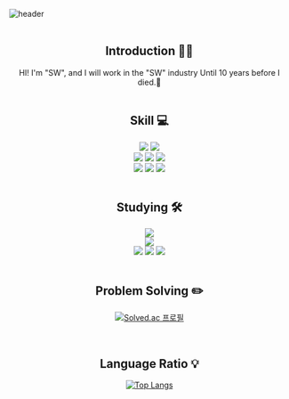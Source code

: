 <!--
**DawnteaStudio/DawnteaStudio** is a ✨ _special_ ✨ repository because its `README.md` (this file) appears on your GitHub profile.

Here are some ideas to get you started:

- 🔭 I’m currently working on ...
- 🌱 I’m currently learning ...
- 👯 I’m looking to collaborate on ...
- 🤔 I’m looking for help with ...
- 💬 Ask me about ...
- 📫 How to reach me: ...
- 😄 Pronouns: ...
- ⚡ Fun fact: ...
-->

<!-- 헤더 -->
![header](https://capsule-render.vercel.app/api?type=Cylinder&color=auto&height=100&section=header&text=Dawntea-nl-Studio🍵&fontSize=40&animation=twinkling)
<br/><br/>
<div align=center>
  
<!--소개-->
  
## Introduction ✋🏻
HI! I'm "SW", and I will work in the "SW" industry Until 10 years before I died.🍵
<br/><br/>
  
<!--기술스택-->
  ## Skill 💻
  
  <!--프론트-->
  <img src="https://img.shields.io/badge/HTML-E34F26?style=flat&logo=HTML5&logoColor=white"/>
  <img src="https://img.shields.io/badge/CSS-1572B6?style=flat&logo=CSS3&logoColor=white"/>
   <br/>
  <!--백-->
   <img src="https://img.shields.io/badge/Express-000000?style=flat&logo=Express&logoColor=white"/>
   <img src="https://img.shields.io/badge/MongoDB-47A248?style=flat&logo=MongoDB&logoColor=green"/>
   <img src="https://img.shields.io/badge/Node.js-339933?style=flat&logo=Node.js&logoColor=green"/>
  <br/>
  <!--언어 및 툴 -->
   <img src="https://img.shields.io/badge/JavaScript-F7DF1E?style=flat&logo=JavaScript&logoColor=white"/>
   <img src="https://img.shields.io/badge/Python-3776AB?style=flat&logo=Python&logoColor=white"/>
   <img src="https://img.shields.io/badge/Git-F05032?style=flat&logo=Git&logoColor=white"/>  
<br/><br/>

   <!--공부중 -->
 
  ## Studying  🛠️
  
   <!-- -->
 
  <img src="https://img.shields.io/badge/TypeScript-3178C6?style=flat&logo=TypeScript&logoColor=white"/>
  <!--백-->
  <br/>
  <img src="https://img.shields.io/badge/Spring-6DB33F?style=flat&logo=Spring&logoColor=white"/>
 <!--언어 및 툴 --> <br/>
   <img src="https://img.shields.io/badge/Java-007396?style=flat&logo=Java&logoColor=white"/>
   <img src="https://img.shields.io/badge/C++-00599C?style=flat&logo=C++&logoColor=white"/>
   <img src="https://img.shields.io/badge/Notion-F05A22?style=flat&logo=Notion&logoColor=white"/>

 <br/>
 <br/>
  
   <!--알고리즘 -->
   
## Problem Solving ✏️
  
[![Solved.ac
프로필](http://mazassumnida.wtf/api/v2/generate_badge?boj=krgreenteabro)](https://solved.ac/krgreenteabro)
  
<br/>

<!--언어 타입 -->
 
## Language Ratio 💡
  
[![Top Langs](https://github-readme-stats.vercel.app/api/top-langs/?username=DawnteaStudio&layout=compact)](https://github.com/DawnteaStudio/github-readme-stats)
  
  

</div>

   
